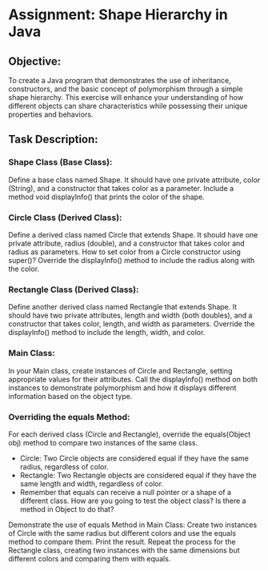 # Assignment: Shape Hierarchy in Java

## Objective:
To create a Java program that demonstrates the use of inheritance, constructors, and the basic concept of polymorphism through a simple shape hierarchy. This exercise will enhance your understanding of how different objects can share characteristics while possessing their unique properties and behaviors.

## Task Description:

### Shape Class (Base Class):

Define a base class named Shape. It should have one private attribute, color (String), and a constructor that takes color as a parameter. Include a method void displayInfo() that prints the color of the shape.

### Circle Class (Derived Class):

Define a derived class named Circle that extends Shape. It should have one private attribute, radius (double), and a constructor that takes color and radius as parameters. How to set color from a Circle constructor using super()? Override the displayInfo() method to include the radius along with the color.

### Rectangle Class (Derived Class):

Define another derived class named Rectangle that extends Shape. It should have two private attributes, length and width (both doubles), and a constructor that takes color, length, and width as parameters. Override the displayInfo() method to include the length, width, and color.

### Main Class:

In your Main class, create instances of Circle and Rectangle, setting appropriate values for their attributes. Call the displayInfo() method on both instances to demonstrate polymorphism and how it displays different information based on the object type.

### Overriding the equals Method: 
For each derived class (Circle and Rectangle), override the equals(Object obj) method to compare two instances of the same class. 
- Circle: Two Circle objects are considered equal if they have the same radius, regardless of color.
- Rectangle: Two Rectangle objects are considered equal if they have the same length and width, regardless of color.
-
  Remember that equals can receive a null pointer or a shape of a different class. How are you going to test the object class? Is there a method in Object to do that?

Demonstrate the use of equals Method in Main Class: Create two instances of Circle with the same radius but different colors and use the equals method to compare them. Print the result. Repeat the process for the Rectangle class, creating two instances with the same dimensions but different colors and comparing them with equals.
